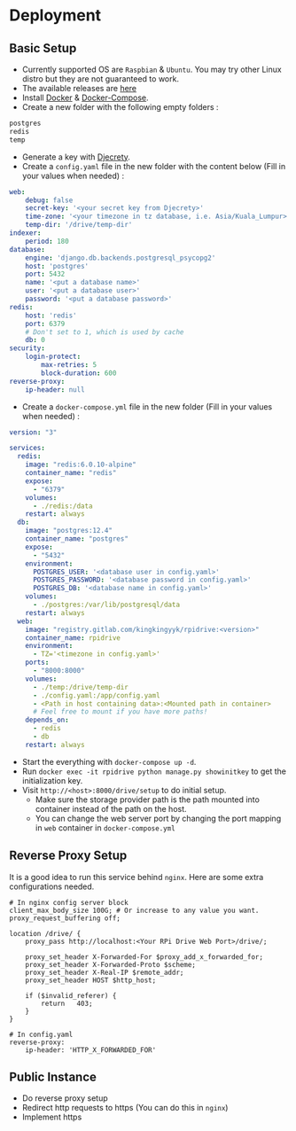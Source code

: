 # Deployment

## Basic Setup
* Currently supported OS are `Raspbian` & `Ubuntu`. You may try other Linux distro but they are not guaranteed to work.
* The available releases are [here](https://gitlab.com/kingkingyyk/RPiDrive/container_registry/1473316)
* Install [Docker](https://docs.docker.com/engine/install/) & [Docker-Compose](https://docs.docker.com/compose/install/).
* Create a new folder with the following empty folders :
```bash
postgres
redis
temp
```
* Generate a key with [Djecrety](https://djecrety.ir/).
* Create a `config.yaml` file in the new folder with the content below (Fill in your values when needed) :
```yaml
web:
    debug: false
    secret-key: '<your secret key from Djecrety>'
    time-zone: '<your timezone in tz database, i.e. Asia/Kuala_Lumpur>'
    temp-dir: '/drive/temp-dir'
indexer:
    period: 180
database:
    engine: 'django.db.backends.postgresql_psycopg2'
    host: 'postgres'
    port: 5432
    name: '<put a database name>'
    user: '<put a database user>'
    password: '<put a database password>'
redis:
    host: 'redis'
    port: 6379
    # Don't set to 1, which is used by cache
    db: 0 
security:
    login-protect:
        max-retries: 5
        block-duration: 600
reverse-proxy:
    ip-header: null
```
* Create a `docker-compose.yml` file in the new folder (Fill in your values when needed) :
```yaml
version: "3"

services:
  redis:
    image: "redis:6.0.10-alpine"
    container_name: "redis"
    expose:
      - "6379"
    volumes:
      - ./redis:/data
    restart: always
  db:
    image: "postgres:12.4"
    container_name: "postgres"
    expose:
      - "5432"
    environment:
      POSTGRES_USER: '<database user in config.yaml>'
      POSTGRES_PASSWORD: '<database password in config.yaml>'
      POSTGRES_DB: '<database name in config.yaml>'
    volumes:
      - ./postgres:/var/lib/postgresql/data
    restart: always
  web:
    image: "registry.gitlab.com/kingkingyyk/rpidrive:<version>"
    container_name: rpidrive
    environment:
      - TZ='<timezone in config.yaml>'
    ports:
      - "8000:8000"
    volumes:
      - ./temp:/drive/temp-dir
      - ./config.yaml:/app/config.yaml
      - <Path in host containing data>:<Mounted path in container>
      # Feel free to mount if you have more paths!
    depends_on:
      - redis
      - db
    restart: always
```
* Start the everything with `docker-compose up -d`.
* Run `docker exec -it rpidrive python manage.py showinitkey` to get the initialization key.
* Visit `http://<host>:8000/drive/setup` to do initial setup.
   * Make sure the storage provider path is the path mounted into container instead of the path on the host.
   * You can change the web server port by changing the port mapping in `web` container in `docker-compose.yml`

## Reverse Proxy Setup
It is a good idea to run this service behind `nginx`. Here are some extra configurations needed.

```
# In nginx config server block
client_max_body_size 100G; # Or increase to any value you want.
proxy_request_buffering off;

location /drive/ {
    proxy_pass http://localhost:<Your RPi Drive Web Port>/drive/;

    proxy_set_header X-Forwarded-For $proxy_add_x_forwarded_for;
    proxy_set_header X-Forwarded-Proto $scheme;
    proxy_set_header X-Real-IP $remote_addr;
    proxy_set_header HOST $http_host;

    if ($invalid_referer) {
        return   403;
    }
}
```
```
# In config.yaml
reverse-proxy:
    ip-header: 'HTTP_X_FORWARDED_FOR'
```

## Public Instance
* Do reverse proxy setup
* Redirect http requests to https (You can do this in `nginx`)
* Implement https
